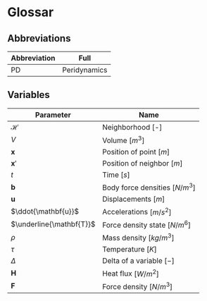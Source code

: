 # Glossar

## Abbreviations
| Abbreviation | Full |
|---|---|
| PD | Peridynamics |
## Variables
| Parameter|Name |
|---|---|
| $\mathcal{H}$| Neighborhood [-]|
| $V$| Volume $\left[m^3\right]$|
| $\mathbf{x}$| Position of point $\left[m\right]$|
| $\mathbf{x}'$| Position of neighbor $\left[m\right]$|
| $t$| Time $\left[s\right]$ |
| $\mathbf{b}$| Body force densities $\left[N/m^3\right]$ |
| $\mathbf{u}$| Displacements $\left[m\right]$ |
| $\ddot{\mathbf{u}}$| Accelerations $\left[m/s^2\right]$ |
| $\underline{\mathbf{T}}$| Force density state $\left[N/m^6\right]$ |
| $\rho$| Mass density $\left[kg/m^3\right]$|
| $\tau$| Temperature $\left[K\right]$|
| $\Delta$| Delta of a variable $\left[-\right]$|
| $\mathbf{H}$| Heat flux $\left[W/m^2\right]$|
| $\mathbf{F}$| Force density $\left[N/m^3\right]$|